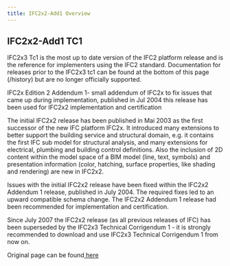 ```yaml
---
title: IFC2x2-Add1 Overview
---
```


## IFC2x2-Add1 TC1

<p> IFC2x3 Tc1 is the most up to date version of the IFC2 platform release and is the reference for implementers using the IFC2 standard. Documentation for releases prior to the IFC2x3 tc1 can be found at the bottom of this page (/history) but are no longer officially supported. </p>

<p> IFC2x Edition 2 Addendum 1- small addendum of IFC2x to fix issues that came up during implementation, published in Jul 2004
this release has been used for IFC2x2 implementation and certification
</p>

<p> The initial IFC2x2 release has been published in Mai 2003 as the first successor of the new IFC platform IFC2x. It introduced many extensions to better support the building service and structural domain, e.g. it contains the first IFC sub model for structural analysis, and many extensions for electrical, plumbing and building control definitions. Also the inclusion of 2D content within the model space of a BIM model (line, text, symbols) and presentation information (color, hatching, surface properties, like shading and rendering) are new in IFC2x2.

Issues with the initial IFC2x2 release have been fixed within the IFC2x2 Addendum 1 release, published in July 2004. The required fixes led to an upward compatible schema change. The IFC2x2 Addendum 1 release had been recommended for implementation and certification.

Since July 2007 the IFC2x2 release (as all previous releases of IFC) has been superseded by the IFC2x3 Technical Corrigendum 1 - it is strongly recommended to download and use IFC2x3 Technical Corrigendum 1 from now on.</p>

<p>Original page can be found<a href="http://www.buildingsmart-tech.org/specifications/ifc-releases/ifc2x2-release/ifc2x2-release-summary"> here</a></p> 

